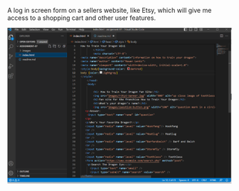 A log in screen form on a sellers website, like Etsy, which will give me access to a shopping cart and other user features.

![screenshot](./images/assignment07-screenshot.png)